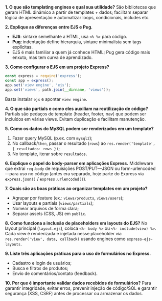 **1. O que são templating engines e qual sua utilidade?**
São bibliotecas que geram HTML dinâmico a partir de templates + dados; facilitam separar lógica de apresentação e automatizar loops, condicionais, includes etc.

**2. Explique as diferenças entre EJS e Pug.**

* **EJS**: sintaxe semelhante a HTML, usa `<% %>` para código.
* **Pug**: indentação define hierarquia, sintaxe minimalista sem tags explícitas.
* EJS é mais familiar a quem já conhece HTML; Pug gera código mais enxuto, mas tem curva de aprendizado.

**3. Como configurar o EJS em um projeto Express?**

```js
const express = require('express');
const app = express();
app.set('view engine', 'ejs');
app.set('views', path.join(__dirname, 'views'));
```

Basta instalar `ejs` e apontar `view engine`.

**4. O que são partials e como eles auxiliam na reutilização de código?**
Partials são pedaços de template (header, footer, nav) que podem ser incluídos em várias views. Evitam duplicação e facilitam manutenção.

**5. Como os dados do MySQL podem ser renderizados em um template?**

1. Fazer query MySQL (p.ex. com `mysql2`);
2. No callback/`then`, passar o resultado (`rows`) ao `res.render('template', { resultados: rows })`;
3. No template, iterar sobre `resultados`.

**6. Explique o papel do body-parser em aplicações Express.**
Middle­ware que extrai `req.body` de requisições POST/PUT—JSON ou form-urlencoded—para uso no código (antes era separado, hoje parte do Express via `express.json()` / `express.urlencoded()`).

**7. Quais são as boas práticas ao organizar templates em um projeto?**

* Agrupar por feature (ex.: `views/products`, `views/users`);
* Usar layouts e partials (`views/partials`);
* Nomear arquivos de forma clara;
* Separar assets (CSS, JS) em `public`.

**8. Como funciona a inclusão de placeholders em layouts do EJS?**
No layout principal (`layout.ejs`), coloca `<%- body %>` ou `<%- include(view) %>`. Cada view é renderizada e injetada nesse placeholder via `res.render('view', data, callback)` usando engines como `express-ejs-layouts`.

**9. Liste três aplicações práticas para o uso de formulários no Express.**

* Cadastro e login de usuários;
* Busca e filtros de produtos;
* Envio de comentários/contato (feedback).

**10. Por que é importante validar dados recebidos de formulários?**
Para garantir integridade, evitar erros, prevenir injeção de código/SQL e garantir segurança (XSS, CSRF) antes de processar ou armazenar os dados.
